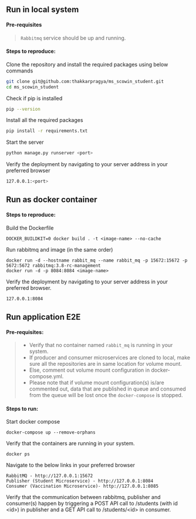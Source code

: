 ## Run in local system

#### Pre-requisites

> `Rabbitmq` service should be up and running.

#### Steps to reproduce:

Clone the repository and install the required packages using below commands
```sh
git clone git@github.com:thakkarpragya/ms_scowin_student.git
cd ms_scowin_student
```

Check if pip is installed

```sh
pip --version
```

Install all the required packages

```sh
pip install -r requirements.txt
```

Start the server

```sh
python manage.py runserver <port>
```

Verify the deployment by navigating to your server address in your preferred browser

```sh
127.0.0.1:<port>
```

## Run as docker container

#### Steps to reproduce:

Build the Dockerfile

```
DOCKER_BUILDKIT=0 docker build . -t <image-name> --no-cache
```

Run rabbitmq and image (in the same order)
```
docker run -d --hostname rabbit_mq --name rabbit_mq -p 15672:15672 -p  5672:5672 rabbitmq:3.8-rc-management
docker run -d -p 8084:8084 <image-name>
```

Verify the deployment by navigating to your server address in your preferred browser.

```sh
127.0.0.1:8084
```

## Run application E2E

#### Pre-requisites:
> - Verify that no container named `rabbit_mq` is running in your system.
> - If producer and consumer microservices are cloned to local, make sure all the repositories are in same location for volume mount.
> - Else, comment out volume mount configuration in docker-compose.yml.
> - Please note that if volume mount configuration(s) is/are commented out, data that are published in queue and consumed from the queue will be lost once the `docker-compose` is stopped.

#### Steps to run:

Start docker compose
```
docker-compose up --remove-orphans
```

Verify that the containers are running in your system.
<!-- Below command should show rabbitmq, publisher and consumer containers in running state -->
```
docker ps 
```

Navigate to the below links in your preferred browser
```
RabbitMQ - http://127.0.0.1:15672
Publisher (Student Microservice) - http://127.0.0.1:8084
Consumer (Vaccination Microservice)- http://127.0.0.1:8085
```

Verify that the communication between rabbitmq, publisher and consumer(s) happen by triggering a POST API call to /students (with id \<id\>) in publisher and a GET API call to /students/\<id\> in consumer.
